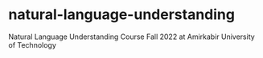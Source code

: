 # natural-language-understanding
Natural Language Understanding Course Fall 2022 at Amirkabir University of Technology
